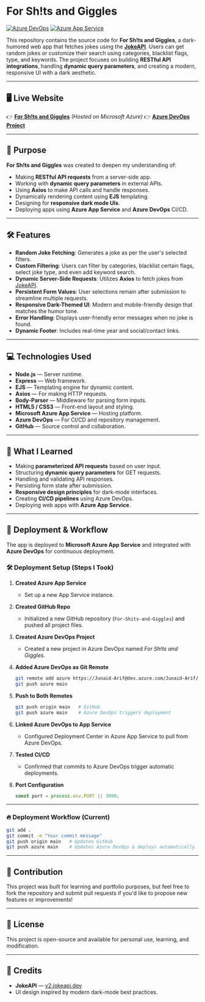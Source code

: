 # For Sh!ts and Giggles

[![Azure DevOps](https://img.shields.io/badge/Deployed%20via-Azure%20DevOps-blue)](https://dev.azure.com/Junaid-Arif/For%20Sh!ts%20and%20Giggles)
[![Azure App Service](https://img.shields.io/badge/Hosted%20on-Azure%20App%20Service-brightgreen)](https://for-shits-and-giggles-c0e5adh6hmhbfhhs.canadacentral-01.azurewebsites.net/)

This repository contains the source code for **For Sh!ts and Giggles**, a dark-humored web app that fetches jokes using the **[JokeAPI](https://v2.jokeapi.dev/)**. Users can get random jokes or customize their search using categories, blacklist flags, type, and keywords. The project focuses on building **RESTful API integrations**, handling **dynamic query parameters**, and creating a modern, responsive UI with a dark aesthetic.

---

## 🖥️ Live Website

👉 **[For Sh!ts and Giggles](https://for-shits-and-giggles-c0e5adh6hmhbfhhs.canadacentral-01.azurewebsites.net/)** _(Hosted on Microsoft Azure)_
👉 **[Azure DevOps Project](https://dev.azure.com/Junaid-Arif/For%20Shits%20and%20Giggles)**

---

## 🎯 Purpose

**For Sh!ts and Giggles** was created to deepen my understanding of:

- Making **RESTful API requests** from a server-side app.
- Working with **dynamic query parameters** in external APIs.
- Using **Axios** to make API calls and handle responses.
- Dynamically rendering content using **EJS** templating.
- Designing for **responsive dark mode UIs**.
- Deploying apps using **Azure App Service** and **Azure DevOps** CI/CD.

---

## 🛠️ Features

- **Random Joke Fetching**: Generates a joke as per the user's selected filters.
- **Custom Filtering**: Users can filter by categories, blacklist certain flags, select joke type, and even add keyword search.
- **Dynamic Server-Side Requests**: Utilizes **Axios** to fetch jokes from [JokeAPI](https://v2.jokeapi.dev/).
- **Persistent Form Values**: User selections remain after submission to streamline multiple requests.
- **Responsive Dark-Themed UI**: Modern and mobile-friendly design that matches the humor tone.
- **Error Handling**: Displays user-friendly error messages when no joke is found.
- **Dynamic Footer**: Includes real-time year and social/contact links.

---

## 💻 Technologies Used

- **Node.js** — Server runtime.
- **Express** — Web framework.
- **EJS** — Templating engine for dynamic content.
- **Axios** — For making HTTP requests.
- **Body-Parser** — Middleware for parsing form inputs.
- **HTML5 / CSS3** — Front-end layout and styling.
- **Microsoft Azure App Service** — Hosting platform.
- **Azure DevOps** — For CI/CD and repository management.
- **GitHub** — Source control and collaboration.

---

## 🧠 What I Learned

- Making **parameterized API requests** based on user input.
- Structuring **dynamic query parameters** for GET requests.
- Handling and validating API responses.
- Persisting form state after submission.
- **Responsive design principles** for dark-mode interfaces.
- Creating **CI/CD pipelines** using Azure DevOps.
- Deploying web apps with **Azure App Service**.

---

## 🚀 Deployment & Workflow

The app is deployed to **Microsoft Azure App Service** and integrated with **Azure DevOps** for continuous deployment.

### 🛠 Deployment Setup (Steps I Took)

1. **Created Azure App Service**

   - Set up a new App Service instance.

2. **Created GitHub Repo**

   - Initialized a new GitHub repository (`For-Shits-and-Giggles`) and pushed all project files.

3. **Created Azure DevOps Project**

   - Created a new project in Azure DevOps named _For Sh!ts and Giggles_.

4. **Added Azure DevOps as Git Remote**

   ```bash
   git remote add azure https://Junaid-Arif@dev.azure.com/Junaid-Arif/For%20Shits%20and%20Giggles/_git/For%20Shits%20and%20Giggles
   git push azure main
   ```

5. **Push to Both Remotes**

   ```bash
   git push origin main   # GitHub
   git push azure main    # Azure DevOps triggers deployment
   ```

6. **Linked Azure DevOps to App Service**

   - Configured Deployment Center in Azure App Service to pull from Azure DevOps.

7. **Tested CI/CD**

   - Confirmed that commits to Azure DevOps trigger automatic deployments.

8. **Port Configuration**

   ```javascript
   const port = process.env.PORT || 3000;
   ```

---

### 🔥 Deployment Workflow (Current)

```bash
git add .
git commit -m "Your commit message"
git push origin main   # Updates GitHub
git push azure main    # Updates Azure DevOps & deploys automatically
```

---

## 🤝 Contribution

This project was built for learning and portfolio purposes, but feel free to fork the repository and submit pull requests if you'd like to propose new features or improvements!

---

## 📄 License

This project is open-source and available for personal use, learning, and modification.

---

## 🔗 Credits

- **JokeAPI** — [v2.jokeapi.dev](https://v2.jokeapi.dev/)
- UI design inspired by modern dark-mode best practices.
